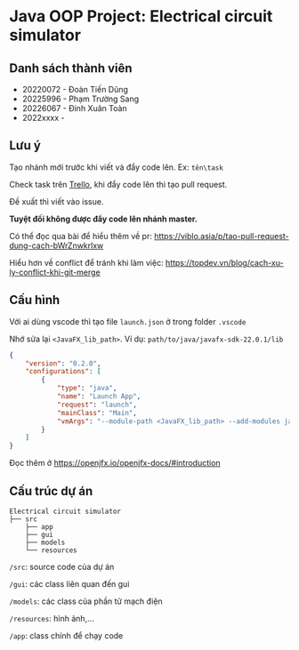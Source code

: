 # Java OOP Project: Electrical circuit simulator

## Danh sách thành viên

- 20220072 - Đoàn Tiến Dũng
- 20225996 - Phạm Trường Sang
- 20226067 - Đinh Xuân Toàn
- 2022xxxx -

## Lưu ý

Tạo nhánh mới trước khi viết và đẩy code lên. Ex: `tên\task`

Check task trên [Trello](https://trello.com/b/PDJhYNcV/oop-project), khi đẩy code lên thì tạo pull request.

Đề xuất thì viết vào issue.

**Tuyệt đối không được đẩy code lên nhánh master.**

Có thể đọc qua bài để hiểu thêm về pr: https://viblo.asia/p/tao-pull-request-dung-cach-bWrZnwkrlxw

Hiểu hơn về conflict để tránh khi làm việc: https://topdev.vn/blog/cach-xu-ly-conflict-khi-git-merge

## Cấu hình

Với ai dùng vscode thì tạo file `launch.json` ở trong folder `.vscode`

Nhớ sửa lại `<JavaFX_lib_path>`. Ví dụ: `path/to/java/javafx-sdk-22.0.1/lib`

```launch.json
{
    "version": "0.2.0",
    "configurations": [
        {
            "type": "java",
            "name": "Launch App",
            "request": "launch",
            "mainClass": "Main",
            "vmArgs": "--module-path <JavaFX_lib_path> --add-modules javafx.controls,javafx.fxml",
        }
    ]
}
```

Đọc thêm ở https://openjfx.io/openjfx-docs/#introduction

## Cấu trúc dự án

```
Electrical circuit simulator
├── src
    ├── app
    ├── gui
    ├── models
    └── resources

```

`/src`: source code của dự án

`/gui`: các class liên quan đến gui

`/models`: các class của phần tử mạch điện

`/resources`: hình ảnh,...

`/app`: class chính để chạy code
